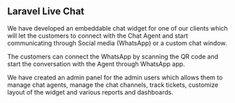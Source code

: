 ## Laravel Live Chat

We have developed an embeddable chat widget for one of our clients which will let the customers to connect with the Chat Agent and start communicating through Social media (WhatsApp) or a custom chat window.

The customers can connect the WhatsApp by scanning the QR code and start the conversation with the Agent through WhatsApp app.

We have created an admin panel for the admin users which allows them to manage chat agents, manage the chat channels, track tickets, customize layout of the widget and various reports and dashboards.

